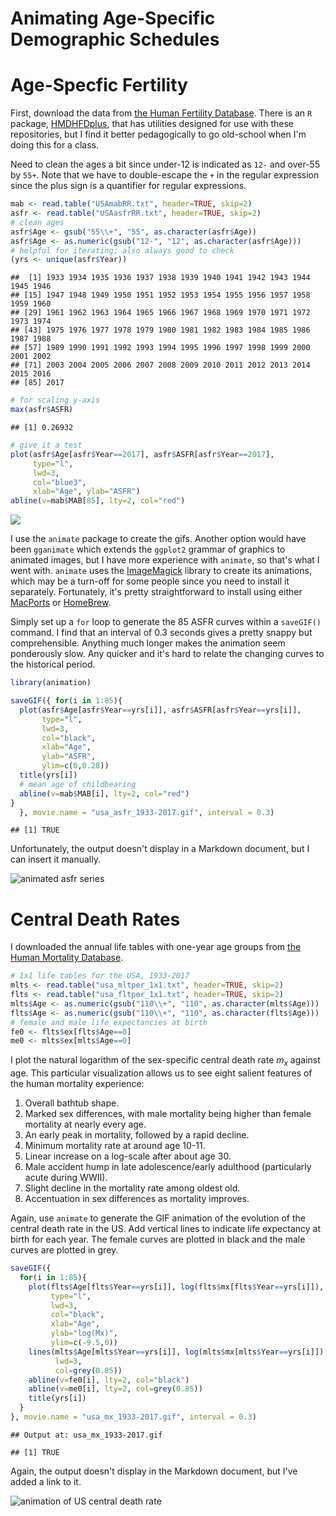 Animating Age-Specific Demographic Schedules
================

Age-Specfic Fertility
=====================

First, download the data from [the Human Fertility Database](https://www.humanfertility.org). There is an `R` package, [HMDHFDplus](https://cran.r-project.org/web/packages/HMDHFDplus/index.html), that has utilities designed for use with these repositories, but I find it better pedagogically to go old-school when I'm doing this for a class.

Need to clean the ages a bit since under-12 is indicated as `12-` and over-55 by `55+`. Note that we have to double-escape the `+` in the regular expression since the plus sign is a quantifier for regular expressions.

``` r
mab <- read.table("USAmabRR.txt", header=TRUE, skip=2)
asfr <- read.table("USAasfrRR.txt", header=TRUE, skip=2)
# clean ages
asfr$Age <- gsub("55\\+", "55", as.character(asfr$Age))
asfr$Age <- as.numeric(gsub("12-", "12", as.character(asfr$Age)))
# helpful for iterating; also always good to check
(yrs <- unique(asfr$Year))
```

    ##  [1] 1933 1934 1935 1936 1937 1938 1939 1940 1941 1942 1943 1944 1945 1946
    ## [15] 1947 1948 1949 1950 1951 1952 1953 1954 1955 1956 1957 1958 1959 1960
    ## [29] 1961 1962 1963 1964 1965 1966 1967 1968 1969 1970 1971 1972 1973 1974
    ## [43] 1975 1976 1977 1978 1979 1980 1981 1982 1983 1984 1985 1986 1987 1988
    ## [57] 1989 1990 1991 1992 1993 1994 1995 1996 1997 1998 1999 2000 2001 2002
    ## [71] 2003 2004 2005 2006 2007 2008 2009 2010 2011 2012 2013 2014 2015 2016
    ## [85] 2017

``` r
# for scaling y-axis
max(asfr$ASFR)
```

    ## [1] 0.26932

``` r
# give it a test
plot(asfr$Age[asfr$Year==2017], asfr$ASFR[asfr$Year==2017], 
     type="l",
     lwd=3,
     col="blue3",
     xlab="Age", ylab="ASFR")
abline(v=mab$MAB[85], lty=2, col="red")
```

![](animate_schedules_files/figure-markdown_github/unnamed-chunk-1-1.png)

I use the `animate` package to create the gifs. Another option would have been `gganimate` which extends the `ggplot2` grammar of graphics to animated images, but I have more experience with `animate`, so that's what I went with. `animate` uses the [ImageMagick](http://www.imagemagick.org/script/index.php) library to create its animations, which may be a turn-off for some people since you need to install it separately. Fortunately, it's pretty straightforward to install using either [MacPorts](http://www.macports.org/) or [HomeBrew](https://brew.sh/).

Simply set up a `for` loop to generate the 85 ASFR curves within a `saveGIF()` command. I find that an interval of 0.3 seconds gives a pretty snappy but comprehensible. Anything much longer makes the animation seem ponderously slow. Any quicker and it's hard to relate the changing curves to the historical period.

``` r
library(animation)

saveGIF({ for(i in 1:85){
  plot(asfr$Age[asfr$Year==yrs[i]], asfr$ASFR[asfr$Year==yrs[i]], 
       type="l", 
       lwd=3,
       col="black",
       xlab="Age",
       ylab="ASFR",
       ylim=c(0,0.28))
  title(yrs[i])
  # mean age of childbearing
  abline(v=mab$MAB[i], lty=2, col="red")
}
  }, movie.name = "usa_asfr_1933-2017.gif", interval = 0.3)
```

    ## [1] TRUE

Unfortunately, the output doesn't display in a Markdown document, but I can insert it manually.

![animated asfr series](https://github.com/eehh-stanford/formal_demography/blob/master/usa_asfr_1933-2017.gif?raw=true)

Central Death Rates
===================

I downloaded the annual life tables with one-year age groups from [the Human Mortality Database](http://www.mortality.org).

``` r
# 1x1 life tables for the USA, 1933-2017
mlts <- read.table("usa_mltper_1x1.txt", header=TRUE, skip=2)
flts <- read.table("usa_fltper_1x1.txt", header=TRUE, skip=2)
mlts$Age <- as.numeric(gsub("110\\+", "110", as.character(mlts$Age)))
flts$Age <- as.numeric(gsub("110\\+", "110", as.character(flts$Age)))
# female and male life expectancies at birth
fe0 <- flts$ex[flts$Age==0]
me0 <- mlts$ex[mlts$Age==0]
```

I plot the natural logarithm of the sex-specific central death rate *m*<sub>*x*</sub> against age. This particular visualization allows us to see eight salient features of the human mortality experience:

1.  Overall bathtub shape.
2.  Marked sex differences, with male mortality being higher than female mortality at nearly every age.
3.  An early peak in mortality, followed by a rapid decline.
4.  Minimum mortality rate at around age 10-11.
5.  Linear increase on a log-scale after about age 30.
6.  Male accident hump in late adolescence/early adulthood (particularly acute during WWII).
7.  Slight decline in the mortality rate among oldest old.
8.  Accentuation in sex differences as mortality improves.

Again, use `animate` to generate the GIF animation of the evolution of the central death rate in the US. Add vertical lines to indicate life expectancy at birth for each year. The female curves are plotted in black and the male curves are plotted in grey.

``` r
saveGIF({
  for(i in 1:85){
    plot(flts$Age[flts$Year==yrs[i]], log(flts$mx[flts$Year==yrs[i]]), 
         type="l", 
         lwd=3,
         col="black",
         xlab="Age",
         ylab="log(Mx)",
         ylim=c(-9.5,0))
    lines(mlts$Age[mlts$Year==yrs[i]], log(mlts$mx[mlts$Year==yrs[i]]),
          lwd=3,
          col=grey(0.85))
    abline(v=fe0[i], lty=2, col="black")
    abline(v=me0[i], lty=2, col=grey(0.85))
    title(yrs[i])
  }
}, movie.name = "usa_mx_1933-2017.gif", interval = 0.3)
```

    ## Output at: usa_mx_1933-2017.gif

    ## [1] TRUE

Again, the output doesn't display in the Markdown document, but I've added a link to it.

![animation of US central death rate](https://github.com/eehh-stanford/formal_demography/blob/master/usa_mx_1933-2017.gif?raw=true)
